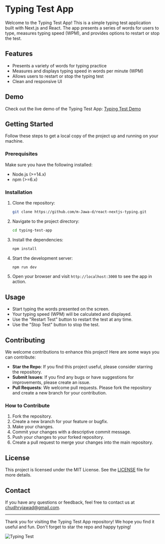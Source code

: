 # Typing Test App

Welcome to the Typing Test App! This is a simple typing test application built with Next.js and React. The app presents a series of words for users to type, measures typing speed (WPM), and provides options to restart or stop the test.

## Features

- Presents a variety of words for typing practice
- Measures and displays typing speed in words per minute (WPM)
- Allows users to restart or stop the typing test
- Clean and responsive UI

## Demo

Check out the live demo of the Typing Test App: [Typing Test Demo](https://react-nextjs-typing.vercel.app/)

## Getting Started

Follow these steps to get a local copy of the project up and running on your machine.

### Prerequisites

Make sure you have the following installed:

- Node.js (>=14.x)
- npm (>=6.x)

### Installation

1. Clone the repository:

    ```bash
    git clone https://github.com/m-Jawa-d/react-nextjs-typing.git
    ```

2. Navigate to the project directory:

    ```bash
    cd typing-test-app
    ```

3. Install the dependencies:

    ```bash
    npm install
    ```

4. Start the development server:

    ```bash
    npm run dev
    ```

5. Open your browser and visit `http://localhost:3000` to see the app in action.

## Usage

- Start typing the words presented on the screen.
- Your typing speed (WPM) will be calculated and displayed.
- Use the "Restart Test" button to restart the test at any time.
- Use the "Stop Test" button to stop the test.

## Contributing

We welcome contributions to enhance this project! Here are some ways you can contribute:

- **Star the Repo**: If you find this project useful, please consider starring the repository.
- **Submit Issues**: If you find any bugs or have suggestions for improvements, please create an issue.
- **Pull Requests**: We welcome pull requests. Please fork the repository and create a new branch for your contribution. 

### How to Contribute

1. Fork the repository.
2. Create a new branch for your feature or bugfix.
3. Make your changes.
4. Commit your changes with a descriptive commit message.
5. Push your changes to your forked repository.
6. Create a pull request to merge your changes into the main repository.

## License

This project is licensed under the MIT License. See the [LICENSE](LICENSE) file for more details.

## Contact

If you have any questions or feedback, feel free to contact us at chudhryjawad@gmail.com.

---

Thank you for visiting the Typing Test App repository! We hope you find it useful and fun. Don't forget to star the repo and happy typing!

![Typing Test](https://react-nextjs-typing.vercel.app/)
